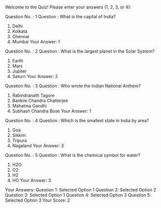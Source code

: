 Welcome to the Quiz! Please enter your answers (1, 2, 3, or 4):

Question No. : 1
Question : What is the capital of India?
1. Delhi
2. Kolkata
3. Chennai
4. Mumbai
Your Answer: 1

Question No. : 2
Question : What is the largest planet in the Solar System?
1. Earth
2. Mars
3. Jupiter
4. Saturn
Your Answer: 2

Question No. : 3
Question : Who wrote the Indian National Anthem?
1. Rabindranath Tagore
2. Bankim Chandra Chatterjee
3. Mahatma Gandhi
4. Subhash Chandra Bose
Your Answer: 1

Question No. : 4
Question : Which is the smallest state in India by area?
1. Goa
2. Sikkim
3. Tripura
4. Nagaland
Your Answer: 3

Question No. : 5
Question : What is the chemical symbol for water?
1. H2O
2. O2
3. H2
4. HO
Your Answer: 3

Your Answers:
Question 1: Selected Option 1
Question 2: Selected Option 2
Question 3: Selected Option 1
Question 4: Selected Option 3
Question 5: Selected Option 3
Your Score: 2
